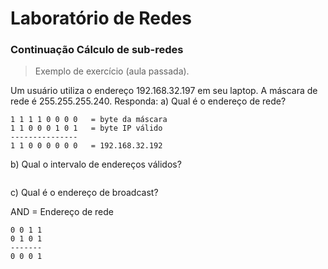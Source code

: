 # Laboratório de Redes

### Continuação Cálculo de sub-redes

> Exemplo de exercício (aula passada).

Um usuário utiliza o endereço 192.168.32.197 em seu laptop. A máscara de rede é 255.255.255.240. Responda:
a) Qual é o endereço de rede?
```
1 1 1 1 0 0 0 0   = byte da máscara
1 1 0 0 0 1 0 1   = byte IP válido
---------------
1 1 0 0 0 0 0 0   = 192.168.32.192
```
b) Qual o intervalo de endereços válidos?
```

```
c) Qual é o endereço de broadcast?

AND = Endereço de rede
```
0 0 1 1
0 1 0 1
-------
0 0 0 1
```
<!--stackedit_data:
eyJoaXN0b3J5IjpbLTUyMDQwNjEyMSwxMDM4NDAyMDA4LDIxNz
QyNDA2N119
-->